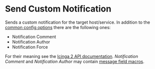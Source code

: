 # Send Custom Notification

Sends a custom notification for the target host/service. In addition to the
[common config options](02-common-config-options.md) there are the following
ones:

* Notification Comment
* Notification Author
* Notification Force

For their meaning see the [Icinga 2 API documentation](https://www.icinga.com/docs/icinga2/latest/doc/12-icinga2-api/#send-custom-notification).
*Notification Comment* and *Notification Author* may contain
[message field macros](03-field-macros.md).
